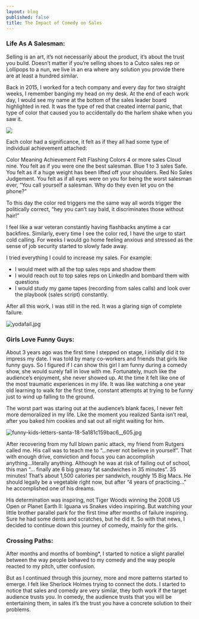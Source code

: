 ```yaml
---
layout: blog
published: false
title: The Impact of Comedy on Sales
---
```

### Life As A Salesman:

Selling is an art, it’s not necessarily about the product, it’s about the trust you build. Doesn’t matter if you’re selling shoes to a Cutco sales rep or Lollipops to a nun, we live in an era where any solution you provide there are at least a hundred similar. 

Back in 2015, I worked for a tech company and every day for two straight weeks, I remember banging my head on my desk. At the end of each work day, I would see my name at the bottom of the sales leader board highlighted in red. It was the type of red that created internal panic, that type of color that caused you to accidentally do the harlem shake when you saw it.

![](img/harlemshake.gif)

Each color had a significance, it felt as if they all had some type of individual achievement attached:

Color
Meaning
Achievement Felt
Flashing Colors
4 or more sales
Cloud nine. You felt as if you were one the best salesman.
Blue
1 to 3 sales
Safe. You felt as if a huge weight has been lifted off your shoulders.
Red
No Sales
Judgement. You felt as if all eyes were on you for being the worst salesman ever, “You call yourself a salesman. Why do they even let you on the phone?”

To this day the color red triggers me the same way all words trigger the politically correct, “hey you can’t say bald, it discriminates those without hair!”  

I feel like a war veteran constantly having flashbacks anytime a car backfires. Similarly, every time I see the color red, I have the urge to start cold calling. For weeks I would go home feeling anxious and stressed as the sense of job security started to slowly fade away. 

I tried everything I could to increase my sales. For example:
- I would meet with all the top sales reps and shadow them
- I would reach out to top sales reps on LinkedIn and bombard them with questions
- I would study my game tapes (recording from sales calls) and look over the playbook (sales script) constantly. 

After all this work, I was still in the red. It was a glaring sign of complete failure.

![yodafail.jpg](img/yodafail.jpg)

### Girls Love Funny Guys:

About 3 years ago was the first time I stepped on stage, I initially did it to impress my date. I was told by many co-workers and friends that girls like funny guys. So I figured if I can show this girl I am funny during a comedy show, she would surely fall in love with me. Fortunately, much like the audience’s enjoyment, she never showed up.  At the time it felt like one of the most traumatic experiences in my life. It was like watching a one year old  learning to walk for the first time, constant attempts at trying to be funny just to wind up falling to the ground. 

The worst part was staring out at the audience’s blank faces, I never felt more demoralized in my life. Like the moment you realized Santa isn’t real, after you baked him cookies and sat out all night waiting for him.  

![funny-kids-letters-santa-18-5a181c159bac6__605.jpg](img/funny-kids-letters-santa-18-5a181c159bac6__605.jpg)

After recovering from my full blown panic attack, my friend from Rutgers called me. His call was to teach me to “...never not believe in yourself”. That with enough drive, conviction and focus you can accomplish anything...literally anything. Although he was at risk of failing out of school, this man “... finally ate 6 big greasy fat sandwiches in 35 minutes”. 35 minutes! That’s about 1,500 calories per sandwich, roughly 15 Big Macs. He should legally be a vegetable right now, but after “4 years of practicing...” he accomplished one of his dreams. 

His determination was inspiring, not Tiger Woods winning the 2008 US Open or Planet Earth II: Iguana vs Snakes video inspiring. But watching your little brother parallel park for the first time after months of failure inspiring. Sure he had some dents and scratches, but he did it. So with that news, I decided to continue down this journey of comedy, mainly for the girls.


### Crossing Paths:

After months and months of bombing*, I started to notice a slight parallel between the way people behaved to my comedy and the way people reacted to my pitch, utter confusion. 

But as I continued through this journey, more and more patterns started to emerge. I felt like Sherlock Holmes trying to connect the dots. I started to notice that sales and comedy are very similar, they both work if the target audience trusts you. In comedy, the audience trusts that you will be entertaining them, in sales it’s the trust you have a concrete solution to their problems.





